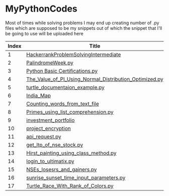 # MyPythonCodes
Most of times while solving problems I may end up creating number of .py files which are supposed to be my snippets out of which the snippet that I'll be going to use will be uploaded here

| Index | Title |
|---|---|
|1| [HackerrankProblemSolvingIntermediate](https://github.com/1darshanpatil/Python-Stuff/blob/main/HackerrankProblemSolvingIntermediate) |
|2| [PalindromeWeek.py](https://github.com/1darshanpatil/Python-Stuff/blob/main/PalindromeWeek.py) |
|3| [Python Basic Certifications.py](https://github.com/1darshanpatil/Python-Stuff/blob/main/Python%20Basic%20Certifications.py) |
|4| [The_Value_of_PI_Using_Normal_Distribution_Optimized.py](https://github.com/1darshanpatil/Python-Stuff/blob/main/The_Value_of_PI_Using_Normal_Distribution_Optimized.py) |
|5 |[turtle_documentaion_example.py](https://github.com/1darshanpatil/Python-Stuff/blob/main/turtle_documentaion_example.py) |
|6| [India_Map](https://github.com/1darshanpatil/X_days_of_Python/tree/main/%2325-Day)|
|7|[Counting_words_from_text_file](https://github.com/1darshanpatil/Python-Stuff/tree/main/counting_words_from_a_text_file)|
|8|[Primes_using_list_comprehension.py](https://github.com/1darshanpatil/Python-Stuff/blob/main/primes_using_list_comprehension.py)|
|9|[investment_portfolio](https://github.com/1darshanpatil/Python-Stuff/tree/main/investment_portfolio)|
|10|[project_encryption](https://github.com/1darshanpatil/Python-Stuff/tree/main/investment_portfolio)|
|11|[api_request.py](https://github.com/1darshanpatil/Python-Stuff/blob/main/api_request.py)|
|12|[get_ltp_of_nse_stock.py](https://github.com/1darshanpatil/Python-Stuff/blob/main/get_ltp_of_nse_stock.py)|
|13|[Hirst_painting_using_class_method.py](https://github.com/1darshanpatil/Python-Stuff/blob/main/Hirst_painting_using_class_method.py)|
|14|[login_to_ultimatix.py](https://github.com/1darshanpatil/Python-Stuff/blob/main/login_to_ultimatix.py)|
|15|[NSEs_losesrs_and_gainers.py](https://github.com/1darshanpatil/Python-Stuff/blob/main/NSEs_losesrs_and_gainers.py)|
|16|[sunrise_sunset_time_input_parameters.py](https://github.com/1darshanpatil/Python-Stuff/blob/main/sunrise_sunset_time_input_parameters.py)|
|17|[Turtle_Race_With_Rank_of_Colors.py](https://github.com/1darshanpatil/Python-Stuff/blob/main/Turtle_Race_With_Rank_of_Colors.py)|
